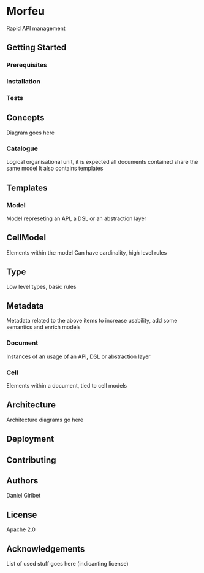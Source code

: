 # Morfeu

Rapid API management

## Getting Started

### Prerequisites

### Installation

### Tests

## Concepts

Diagram goes here

### Catalogue

Logical organisational unit, it is expected all documents contained share the same model
It also contains templates

## Templates

### Model

Model represeting an API, a DSL or an abstraction layer

## CellModel

Elements within the model
Can have cardinality, high level rules

## Type

Low level types, basic rules

## Metadata

Metadata related to the above items to increase usability, add some semantics and enrich models

### Document

Instances of an usage of an API, DSL or abstraction layer

### Cell

Elements within a document, tied to cell models

## Architecture

Architecture diagrams go here

## Deployment

## Contributing


## Authors

Daniel Giribet

## License

Apache 2.0

## Acknowledgements

List of used stuff goes here (indicanting license)